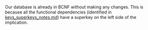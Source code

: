 Our database is already in BCNF without making any changes. This is because all the functional dependencies (identified in [keys_superkeys_notes.md](keys_superkeys_notes.md)) have a superkey on the left side of the implication.
